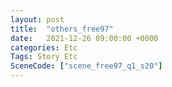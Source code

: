 ```yaml
---
layout: post
title:  "others_free97"
date:   2021-12-26 09:00:00 +0000
categories: Etc
Tags: Story Etc
SceneCode: ["scene_free97_q1_s20"]
---
```

